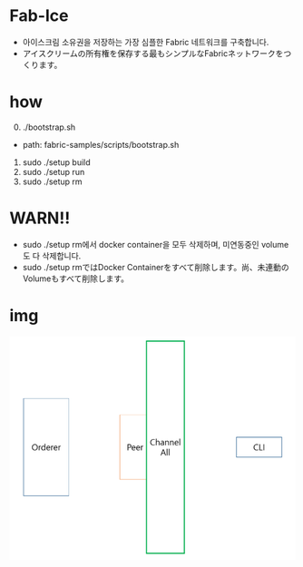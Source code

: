 # Fab-Ice
- 아이스크림 소유권을 저장하는 가장 심플한 Fabric 네트워크를 구축합니다.
- アイスクリームの所有権を保存する最もシンプルなFabricネットワークをつくります。

# how
0. ./bootstrap.sh
- path: fabric-samples/scripts/bootstrap.sh
1. sudo ./setup build
2. sudo ./setup run
3. sudo ./setup rm

# WARN!!
- sudo ./setup rm에서 docker container을 모두 삭제하며, 미연동중인 volume도 다 삭제합니다.
- sudo ./setup rmではDocker Containerをすべて削除します。尚、未連動のVolumeもすべて削除します。

# img
![fabice.png](./img/fabice.png)
